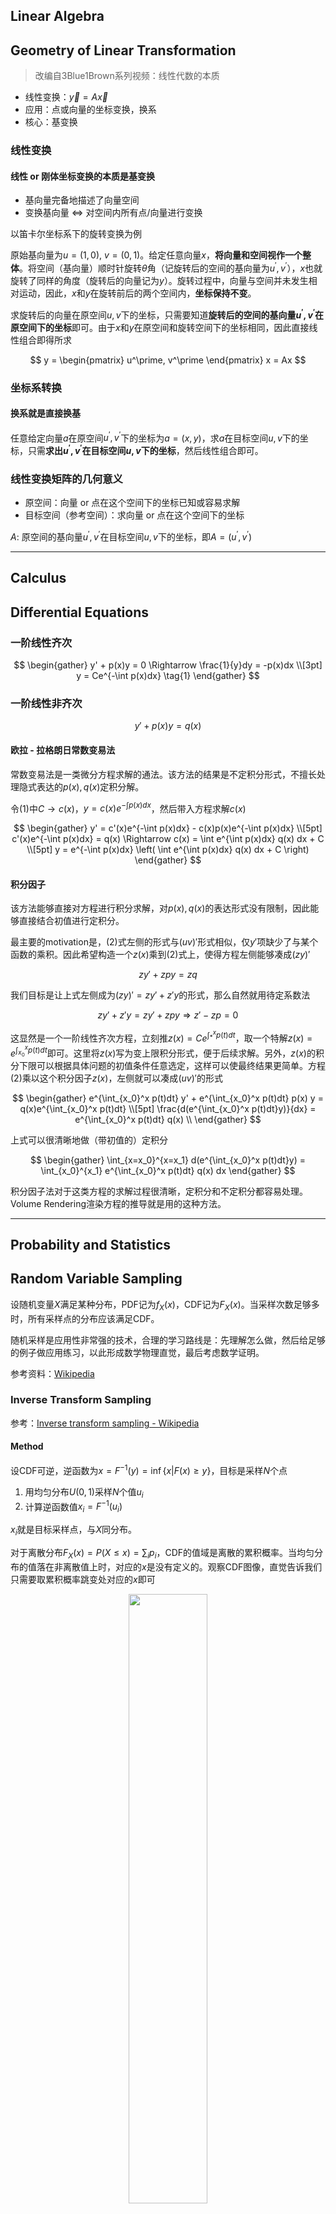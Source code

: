## Linear Algebra

## Geometry of Linear Transformation

> 改编自3Blue1Brown系列视频：线性代数的本质

- 线性变换：$\vec{y} = A \vec{x}$
- 应用：点或向量的坐标变换，换系
- 核心：基变换

### 线性变换

#### 线性 or 刚体坐标变换的本质是基变换

- 基向量完备地描述了向量空间
- 变换基向量 $\Leftrightarrow$ 对空间内所有点/向量进行变换

以笛卡尔坐标系下的旋转变换为例

原始基向量为$u=(1,0)$, $v=(0,1)$。给定任意向量$x$，**将向量和空间视作一个整体**。将空间（基向量）顺时针旋转$\theta$角（记旋转后的空间的基向量为$u^\prime, v^\prime$），$x$也就旋转了同样的角度（旋转后的向量记为$y$）。旋转过程中，向量与空间并未发生相对运动，因此，$x$和$y$在旋转前后的两个空间内，**坐标保持不变**。

求旋转后的向量在原空间$u, v$下的坐标，只需要知道**旋转后的空间的基向量$u^\prime, v^\prime$在原空间下的坐标**即可。由于$x$和$y$在原空间和旋转空间下的坐标相同，因此直接线性组合即得所求

$$
y = \begin{pmatrix}
u^\prime, v^\prime
\end{pmatrix} x = Ax
$$

### 坐标系转换

#### 换系就是直接换基

任意给定向量$a$在原空间$u^\prime, v^\prime$下的坐标为$a = (x, y)$，求$a$在目标空间$u, v$下的坐标，只需**求出$u^\prime, v^\prime$在目标空间$u, v$下的坐标**，然后线性组合即可。

### 线性变换矩阵的几何意义

- 原空间：向量 or 点在这个空间下的坐标已知或容易求解
- 目标空间（参考空间）：求向量 or 点在这个空间下的坐标

$A$: 原空间的基向量$u^\prime, v^\prime$在目标空间$u, v$下的坐标，即$A=(u^\prime, v^\prime)$

--------------------

## Calculus

## Differential Equations

### 一阶线性齐次

$$
\begin{gather}
y' + p(x)y = 0 \Rightarrow
\frac{1}{y}dy = -p(x)dx \\[3pt]
y = Ce^{-\int p(x)dx} \tag{1}
\end{gather}
$$

### 一阶线性非齐次

$$
y' + p(x)y = q(x) \tag{2}
$$

#### 欧拉 - 拉格朗日常数变易法

常数变易法是一类微分方程求解的通法。该方法的结果是不定积分形式，不擅长处理隐式表达的$p(x), q(x)$定积分解。

令$(1)$中$C \rightarrow c(x)$，$y = c(x)e^{-\int p(x)dx}$，然后带入方程求解$c(x)$

$$
\begin{gather}
y' = c'(x)e^{-\int p(x)dx} - c(x)p(x)e^{-\int p(x)dx} \\[5pt]
c'(x)e^{-\int p(x)dx} = q(x) \Rightarrow c(x) = \int e^{\int p(x)dx} q(x) dx + C \\[5pt]
y = e^{-\int p(x)dx} \left( \int e^{\int p(x)dx} q(x) dx + C \right)
\end{gather}
$$

#### 积分因子

该方法能够直接对方程进行积分求解，对$p(x), q(x)$的表达形式没有限制，因此能够直接结合初值进行定积分。

最主要的motivation是，$(2)$式左侧的形式与$(uv)'$形式相似，仅$y'$项缺少了与某个函数的乘积。因此希望构造一个$z(x)$乘到$(2)$式上，使得方程左侧能够凑成$(zy)'$

$$
zy' + zpy = zq
$$

我们目标是让上式左侧成为$(zy)'=zy' + z'y$的形式，那么自然就用待定系数法

$$
zy' + z'y = zy' + zpy \Rightarrow z' - zp = 0
$$

这显然是一个一阶线性齐次方程，立刻推$z(x) = Ce^{\int_*^x p(t)dt}$，取一个特解$z(x) = e^{\int_{x_0}^x p(t)dt}$即可。这里将$z(x)$写为变上限积分形式，便于后续求解。另外，$z(x)$的积分下限可以根据具体问题的初值条件任意选定，这样可以使最终结果更简单。方程$(2)$乘以这个积分因子$z(x)$，左侧就可以凑成$(uv)'$的形式

$$
\begin{gather}
e^{\int_{x_0}^x p(t)dt} y' + e^{\int_{x_0}^x p(t)dt} p(x) y = q(x)e^{\int_{x_0}^x p(t)dt} \\[5pt]
\frac{d(e^{\int_{x_0}^x p(t)dt}y)}{dx} = e^{\int_{x_0}^x p(t)dt} q(x) \\
\end{gather}
$$

上式可以很清晰地做（带初值的）定积分

$$
\begin{gather} \int_{x=x_0}^{x=x_1} d(e^{\int_{x_0}^x p(t)dt}y) =
\int_{x_0}^{x_1} e^{\int_{x_0}^x p(t)dt} q(x) dx
\end{gather}
$$

积分因子法对于这类方程的求解过程很清晰，定积分和不定积分都容易处理。Volume Rendering渲染方程的推导就是用的这种方法。

--------------------

## Probability and Statistics

## Random Variable Sampling

设随机变量$X$满足某种分布，PDF记为$f_X(x)$，CDF记为$F_X(x)$。当采样次数足够多时，所有采样点的分布应该满足CDF。

随机采样是应用性非常强的技术，合理的学习路线是：先理解怎么做，然后给足够的例子做应用练习，以此形成数学物理直觉，最后考虑数学证明。

参考资料：[Wikipedia](https://en.wikipedia.org/)

### Inverse Transform Sampling

参考：[Inverse transform sampling - Wikipedia](https://en.wikipedia.org/wiki/Inverse_transform_sampling)

#### Method

设CDF可逆，逆函数为$x = F^{-1}(y) = \inf\{x|F(x) \geq y\}$，目标是采样$N$个点

1. 用均匀分布$U(0, 1)$采样$N$个值$u_i$
2. 计算逆函数值$x_i = F^{-1}(u_i)$

$x_i$就是目标采样点，与$X$同分布。

对于离散分布$F_X(x) = P(X \leq x) = \sum_{i} p_i$，CDF的值域是离散的累积概率。当均匀分布的值落在非离散值上时，对应的$x$是没有定义的。观察CDF图像，直觉告诉我们只需要取累积概率跳变处对应的$x$即可

<center>
<img src="E:/weapons/Graphics/src/research/inverse_transform_sampling_discrete_dist.png" width="50%">
</center>

这样做显然是对的：若依分布$F_X(x)$采样，当采样点数足够多时，$x_i$出现的比例应当为$p_i$，而上述取法恰好满足这个要求。如果$u_i$恰好落在累计概率上，$x$就有两个可能的取值。由于有限数量的点不影响整体的分布，因此取哪一个都可以（但要保证规则的一致性）

#### Examples

指数分布

<center>
<img src="E:/weapons/Graphics/src/research/inverse_transform_sampling_exp.jpg" width="30%">
</center>

